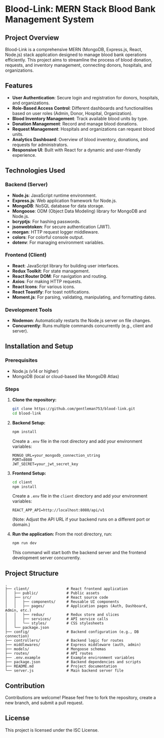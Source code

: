 # Blood-Link: MERN Stack Blood Bank Management System

## Project Overview

Blood-Link is a comprehensive MERN (MongoDB, Express.js, React, Node.js) stack application designed to manage blood bank operations efficiently. This project aims to streamline the process of blood donation, requests, and inventory management, connecting donors, hospitals, and organizations.

## Features

- **User Authentication**: Secure login and registration for donors, hospitals, and organizations.
- **Role-Based Access Control**: Different dashboards and functionalities based on user roles (Admin, Donor, Hospital, Organization).
- **Blood Inventory Management**: Track available blood units by type.
- **Donation Management**: Record and manage blood donations.
- **Request Management**: Hospitals and organizations can request blood units.
- **Analytics Dashboard**: Overview of blood inventory, donations, and requests for administrators.
- **Responsive UI**: Built with React for a dynamic and user-friendly experience.

## Technologies Used

### Backend (Server)

- **Node.js**: JavaScript runtime environment.
- **Express.js**: Web application framework for Node.js.
- **MongoDB**: NoSQL database for data storage.
- **Mongoose**: ODM (Object Data Modeling) library for MongoDB and Node.js.
- **bcryptjs**: For hashing passwords.
- **jsonwebtoken**: For secure authentication (JWT).
- **morgan**: HTTP request logger middleware.
- **colors**: For colorful console output.
- **dotenv**: For managing environment variables.

### Frontend (Client)

- **React**: JavaScript library for building user interfaces.
- **Redux Toolkit**: For state management.
- **React Router DOM**: For navigation and routing.
- **Axios**: For making HTTP requests.
- **React Icons**: For various icons.
- **React Toastify**: For toast notifications.
- **Moment.js**: For parsing, validating, manipulating, and formatting dates.

### Development Tools

- **Nodemon**: Automatically restarts the Node.js server on file changes.
- **Concurrently**: Runs multiple commands concurrently (e.g., client and server).

## Installation and Setup

### Prerequisites

- Node.js (v14 or higher)
- MongoDB (local or cloud-based like MongoDB Atlas)

### Steps

1.  **Clone the repository:**

    ```bash
    git clone https://github.com/gentleman753/blood-link.git
    cd blood-link
    ```

2.  **Backend Setup:**

    ```bash
    npm install
    ```

    Create a `.env` file in the root directory and add your environment variables:

    ```
    MONGO_URL=your_mongodb_connection_string
    PORT=8080
    JWT_SECRET=your_jwt_secret_key
    ```

3.  **Frontend Setup:**

    ```bash
    cd client
    npm install
    ```

    Create a `.env` file in the `client` directory and add your environment variables:

    ```
    REACT_APP_API=http://localhost:8080/api/v1
    ```

    (Note: Adjust the API URL if your backend runs on a different port or domain.)

4.  **Run the application:**
    From the root directory, run:
    ```bash
    npm run dev
    ```
    This command will start both the backend server and the frontend development server concurrently.

## Project Structure

```
.
├── client/                 # React frontend application
│   ├── public/             # Public assets
│   ├── src/                # React source code
│   │   ├── components/     # Reusable UI components
│   │   ├── pages/          # Application pages (Auth, Dashboard, Admin, etc.)
│   │   ├── redux/          # Redux store and slices
│   │   ├── services/       # API service calls
│   │   └── styles/         # CSS stylesheets
│   └── package.json
├── config/                 # Backend configuration (e.g., DB connection)
├── controllers/            # Backend logic for routes
├── middlewares/            # Express middleware (auth, admin)
├── models/                 # Mongoose schemas
├── routes/                 # API routes
├── .env.example            # Example environment variables
├── package.json            # Backend dependencies and scripts
├── README.md               # Project documentation
└── server.js               # Main backend server file
```

## Contribution

Contributions are welcome! Please feel free to fork the repository, create a new branch, and submit a pull request.

## License

This project is licensed under the ISC License.
